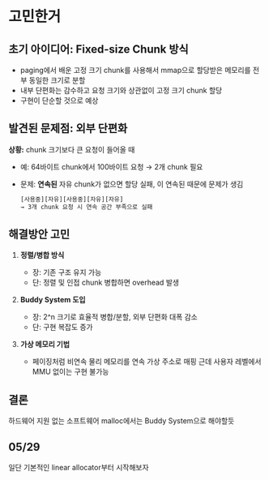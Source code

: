 # 고민한거

## 초기 아이디어: Fixed-size Chunk 방식
- paging에서 배운 고정 크기 chunk를 사용해서 mmap으로 할당받은 메모리를 전부 동일한 크기로 분할
- 내부 단편화는 감수하고 요청 크기와 상관없이 고정 크기 chunk 할당
- 구현이 단순할 것으로 예상

## 발견된 문제점: 외부 단편화
**상황:** chunk 크기보다 큰 요청이 들어올 때
- 예: 64바이트 chunk에서 100바이트 요청 → 2개 chunk 필요
- 문제: **연속된** 자유 chunk가 없으면 할당 실패, 이 연속된 때문에 문제가 생김

  ```bash
  [사용중][자유][사용중][자유][자유] 
  → 3개 chunk 요청 시 연속 공간 부족으로 실패
  ```

## 해결방안 고민
1. **정렬/병합 방식**
   - 장: 기존 구조 유지 가능
   - 단: 정렬 및 인접 chunk 병합하면 overhead 발생
   
2. **Buddy System 도입**
   - 장: 2^n 크기로 효율적 병합/분할, 외부 단편화 대폭 감소
   - 단: 구현 복잡도 증가
   
3. **가상 메모리 기법**
   - 페이징처럼 비연속 물리 메모리를 연속 가상 주소로 매핑 근데 사용자 레벨에서 MMU 없이는 구현 불가능

## 결론
하드웨어 지원 없는 소프트웨어 malloc에서는 Buddy System으로 해야할듯

## 05/29
일단 기본적인 linear allocator부터 시작해보자
